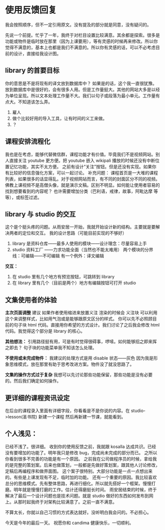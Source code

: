 # 使用反馈回复

我会按照顺序，但不一定引用原文。没有提及的部分就是同意，没有疑问的。

先说一个前提。忙乎了一年，我终于对栏目设置比较满意。其余都是探索。很多是功能或物件是临时放在那里（因为上课要用），等有灵感的时候再来修改。所以你觉得不满意的，基本上也都是我们不满意的。所以你有灵感的话，可以不必考虑目前的设计，直接给我设计图。

## library 的首要目标

你的意思是不是将现有的译文放到数据库中？
如果是的话，这个我一直很犹豫。放到数据库中是很好的，会有很多人用。但是工作量挺大。其他的网站大多是以经为单位呈现。所以文本处理工作量不大。我们以句子或段落为最小单元。工作量有点大。不知道该怎么弄。

1. 雇人
2. 做个比较好用的导入工具，让有时间的义工来做。
3. ？

## 课程安排流程化

我也是在考虑，能够代替微信群，课程功能才有价值。毕竟我们不是视频网站。别人直接关注 youtube 更方便。把 youtube 嵌入 wikipali 播放的时候还没有中断位置记忆功能，其实不太方便。
之前有设计“关注”按钮。但是还没有实现。如果你有比较好的信息强化方案，可以一起讨论。
补充问题：
课程首页是一大堆的课程列表，如果很多的话显得乱。对于视频网站而言，有不同的封面区分不同的视频。佛教上课视频不是高僧头像，就是演示文稿。区别不明显。如何能让使用者容易的找到想要看到的内容呢？
也许需要增加分类（巴利语，戒律，故事，阿毗达摩 等等），或标签过滤。

## library 与 studio 的交互

这个是个挺头疼的问题。从雨安居一开始，我就开始设计新的结构。主要就是要解决两者的定位和交互。
我的设计思路（可能目前实现的不够好）

1. library 是资料仓库——最多人使用的模块——设计理念：尽量容易上手
2. studio 资料工厂 ——力求功能全面（当然也不能太难用）
   两个模块的分界线：可编辑——不可编辑
   有一个例外：译文编辑

**交互：**

1. 在 studio 里有几个地方有预览按钮，可跳转到 library
2. 在 library 里有几个（目前是两个）地方有编辑按钮可打开 studio

## 文集使用者的体验

**主次页面调整**
建议
如果作者使用缩进来放置义注
渲染的时候会
<nt>
义注块
</nt>
可以利用这个来调整样式，比如用气泡或是能够跟原文区分的样式。
你可以先不必照顾目前的句子块 html 代码。直接用你希望的方式设计。我们讨论了之后我会修改 html 代码。我觉得这个部分是 library 的核心。

**其他想法：**
引用路径挺有用，可是有时觉得很碍事，啰嗦。如何能够招之即来挥之即去？
句子块的功能菜单我不知该怎么处理。

**不使用或未完成物件：**
我建议的处理方式是用 disable 状态——灰色
因为我是形象思维模式，放在那里有助于思考改进方案。物件没了就没思路了。

**文集的操作方式过于复杂**
我想可以先讨论那些功能保留，那些功能是没有必要的。然后我们确定如何操作。

## 更详细的课程资讯设定

在后台的课程录入里面有详细字段，你看看是不是你说的内容。在 studio->lesson(圣书院) 新建一个课程 然后再新建一节课，就能看到。

## 个人浅见：

已经不浅了。很详细。
收到你的使用反馈之前，我就跟 kosalla 达成共识。已经没有要增加的功能了。明年我只是修改 bug，完成尚未完成的部分而已。
之所以你看到很多不完善的功能是有一个原因。
之前我在公司做程序员的时候，拿给我的是完整的策划案。后来也做策划，一般都是先做好策划案，跟其他人讨论修改，定稿后再编程序和做界面图。
这个案子很特别。大部分功能是一点一点想出来的。有些是上课发现有不足，临时加的功能。
还有一个重要的原因。我比较喜欢总分的思维模式。先有整体思路，再进行细化。所以就先搭好一个框架。慢慢打磨。明年就是慢慢打磨的工作。估计还得磨挺长时间。
雨安居结束的时候，终于解决了最后一个设计问题也是技术问题。就是 studio 做好的东西如何发布到网上。从那时起我终于对架构比较满意了。之前一直不满意。

不算太长，你就以自己习惯的方式表达就好。没听明白我会问的。不必担心。

今天是今年的最后一天。
祝愿你和 candima 健康快乐，一切顺利。
